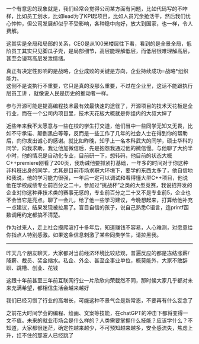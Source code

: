 一个有意思的现象就是，我们经常会觉得公司某方面有问题，比如代码写的不咋样，比如员工划水，比如lead为了KPI起项目，比如人员冗余抢活干，然后我们忧心忡忡，但公司发展却似乎不受影响，各种稳中向好，放大到国家，也一样，令人费解。

这其实是全局和局部的关系，CEO是从100米楼层往下看，看到的是全景全局，低阶员工其实只见脚瓜子壳，是局部细节，高层能理解低层，而低层很难理解高层，甚至会谩骂高层发泄情绪。

真正有决定性影响的是战略，企业成败的关键是方向，企业持续成功=战略\*组织能力。\
这倒不是说执行不重要，它只是真的没那么重要，不过在企业里，这话不能跟执行层员工讲 ，就像说人民是历史的推动者一样。

参与开源可能是提高编程技术最有效最快速的途径了，开源项目的技术天花板是全行业，而在一个公司内项目里，技术天花板大概就是你组内的大叔大婶了

近些年来我不太愿意与一些在校的学生打交道，他们当中一些同学无知又无畏，比如不守承诺、颠倒黑白等等，反而是一些工作了几年的社会人士在得到你的帮助后，向你发出诚心的感谢。就比如昨晚，知乎上一名本科武大的同学，硕士华科的同学，向我求助，我让他加微信后，先是抱怨我通过他的微信慢。与他聊了大约半小时，他的情况是自动化专业，目前研一下，想转码，他目前的状态大概C++premiere刚看了200页，我劝诫他要抓紧打基础，一年多的时间对于你这种非科班出身的同学，尤其是目前市场求职大环境下，要学的东西太多了，他自信地和我说，他的学习能力很强，一年后一定可以调试和看得懂大型C++项目，他说他在学校成绩专业前百分之二十，参加过“挑战杯”之类的大型竞赛，我说招开发的企业对你这种非技术类的赛事无感的，专业前百分之二十又不是专业前5，企业也不会当它是亮点。聊了一会儿，给了他一些学习建议，今晚想起来，打算给他补充一点建议，结果发现被拉黑了。盲目自信的孩子，说自己熟悉C语言，连printf函数调用约定都搞不清楚。

作为过来人，走上社会摸爬滚打十多年后，知道赚钱不容易，人心难测，对愿意给你指点人特别感激。如果这条信息刺激了某些同类学生，请拉黑我。

______________________________________________________________________

昨天几个朋友聊天，大家都对当前经济环境比较悲观，普遍反应的都是冻结涨薪/降薪、裁员、奖金缩水。私企、外企、甚至企事业单位，概莫能外，大家不敢辞职、跳槽、创业、花钱

这跟十年前甚至三年前互联网行业一片欣欣向荣截然不同，那时候大家几乎都对未来充满希望，都相信生活会越来越好

我们已经习惯了行业的高增长，可能这种不景气会是新常态，不要再有什么妄念了

之前花大时间学会的编程、绘画、文案等技能，在chatGPT的冲击下都将变得一文不值。未来的就业市场会是什么样的？人类需要掌握什么技能？应该学什么？不知道，大家都很迷茫，确定性越来越少，不可预知越来越多，安全感流失，焦虑上升，扛不住的那波人已经跳了
